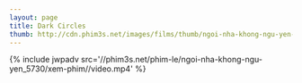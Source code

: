 ```yaml
---
layout: page
title: Dark Circles
thumb: http://cdn.phim3s.net/images/films/thumb/ngoi-nha-khong-ngu-yen-dark-circles-2013.jpg
---
```

{% include jwpadv src='//phim3s.net/phim-le/ngoi-nha-khong-ngu-yen_5730/xem-phim//video.mp4' %}